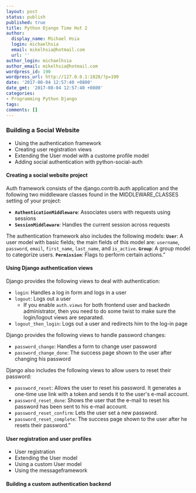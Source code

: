 ```yaml
---
layout: post
status: publish
published: true
title: Python Django Time Hut 2
author:
  display_name: Michael Hsia
  login: michaelhsia
  email: mikelhsia@hotmail.com
  url: ''
author_login: michaelhsia
author_email: mikelhsia@hotmail.com
wordpress_id: 190
wordpress_url: http://127.0.0.1:1028/?p=190
date: '2017-08-04 12:57:40 +0800'
date_gmt: '2017-08-04 12:57:40 +0800'
categories:
- Programming Python Django
tags:
comments: []
---
```


<!--More-->
### Building a Social Website
- Using the authentication framework
- Creating user registration views
- Extending the User model with a custome profile model
- Adding social authentication with python-social-auth

#### Creating a social website project
Auth framework consists of the django.contrib.auth application and the following two middleware classes found in the MIDDLEWARE_CLASSES setting of your project:
- **`AuthenticationMiddleware`**: Associates users with requests using sessions
- **`SessionMiddleware`**: Handles the current session across requests

The authentication framework also includes the following models:
**`User`**: A user model with basic fields; the main fields of this model are: `username`, `password`, `email`, `first_name`, `last_name`, and `is_active`.
**`Group`**: A group model to categorize users.
**`Permission`**: Flags to perform certain actions.”

#### Using Django authentication views
Django provides the following views to deal with authentication:
- `login`: Handles a log in form and logs in a user
- `logout`: Logs out a user
  - If you enable `auth.views` for both frontend user and backedn administrator, then you need to do some twist to make sure the login/logout views are separated.
- `logout_then_login`: Logs out a user and redirects him to the log-in page

Django provides the following views to handle password changes:
- `password_change`: Handles a form to change user password
- `password_change_done`: The success page shown to the user after changing his password

Django also includes the following views to allow users to reset their password:
- `password_reset`: Allows the user to reset his password. It generates a one-time use link with a token and sends it to the user's e-mail account.
- `password_reset_done`: Shows the user that the e-mail to reset his password has been sent to his e-mail account.
- `password_reset_confirm`: Lets the user set a new password.
- `password_reset_complete`: The success page shown to the user after he resets their password.”

#### User registration and user profiles
- User registration
- Extending the User model
- Using a custom User model
- Using the messageframework

#### Building a custom authentication backend
